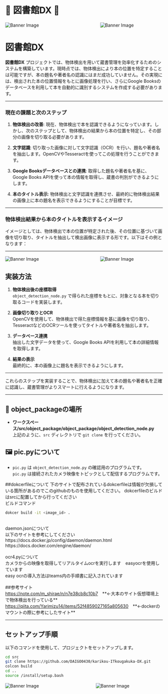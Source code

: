 # 🌈 **図書館DX** 🌈

![Banner Image](https://tyoudoii-illust.com/wp-content/uploads/2024/07/oksign_businessman_color-300x282.png)　　　　　　　　　　　　　　![Banner Image](https://tyoudoii-illust.com/wp-content/uploads/2024/07/oksign_businessman_color-300x282.png)
# 図書館DX


**図書館DX** プロジェクトでは、物体検出を用いて蔵書管理を効率化するためのシステムを構築しています。現時点では、物体検出により本の位置を特定することは可能ですが、本の題名や著者名の認識にはまだ成功していません。その実現には、検出された本の位置情報をもとに画像処理を行い、さらにGoogle Booksのデータベースを利用して本を自動的に識別するシステムを作成する必要があります。

---

### 現在の課題と次のステップ

1. **物体検出の改善**: 現在、物体検出で本を認識できるようになっています。しかし、次のステップとして、物体検出の結果から本の位置を特定し、その部分の画像を切り取る必要があります。

2. **文字認識**: 切り取った画像に対して文字認識（OCR）を行い、題名や著者名を抽出します。OpenCVやTesseractを使ってこの処理を行うことができます。

3. **Google Booksデータベースとの連携**: 取得した題名や著者名を基に、Google Books APIを使って本の情報を取得し、蔵書の判別ができるようにします。

4. **本のタイトル表示**: 物体検出と文字認識を連携させ、最終的に物体検出結果の画像上に本の題名を表示できるようにすることが目標です。

---

### 物体検出結果から本のタイトルを表示するイメージ

イメージとしては、物体検出で本の位置が特定された後、その位置に基づいて画像を切り取り、タイトルを抽出して検出画像に表示する形です。以下はその例となります：

---
![Banner Image](https://asset.watch.impress.co.jp/img/wf/docs/1251/932/60fpsparrot.gif)　　　　　　　　　　　　　　![Banner Image](https://asset.watch.impress.co.jp/img/wf/docs/1251/932/60fpsparrot.gif)
## **実装方法**

1. **物体検出後の座標取得**  
   `object_detection_node.py` で得られた座標をもとに、対象となる本を切り取るコードを実装します。

2. **画像切り取りとOCR**  
   OpenCVを使用して、物体検出で得た座標情報を基に画像を切り取り、TesseractなどのOCRツールを使ってタイトルや著者名を抽出します。

3. **データベース連携**  
   抽出した文字データを使って、Google Books APIを利用して本の詳細情報を取得します。

4. **結果の表示**  
   最終的に、本の画像上に題名を表示できるようにします。

---

これらのステップを実装することで、物体検出に加えて本の題名や著者名を正確に認識し、蔵書管理がよりスマートに行えるようになります。

---

## 📂 **object_packageの場所**

- **ワークスペース/src/object_package/object_package/object_detection_node.py**  
  上記のように、`src` ディレクトリで `git clone` を行ってください。

## 🖼 **pic.pyについて**

- `pic.py` は `object_detection_node.py` の確認用のプログラムです。  
  `pic.py` は接続されたカメラ映像をトピックとして配信するプログラムです。

##dokcerfileについて
下のサイトで配布されているdokcerfileは情報が欠損している箇所があるのでこのgithubのものを使用してください。
dokcerfileのビルドはsrcに配置してから行ってください<br>
ビルドコマンド
```bash
dokcer build -it <image_id> .
```
<br>
daemon.jsonについて<br>
以下のサイトを参考にしてください<br>
https://docs.docker.jp/config/daemon/daemon.html<br>
https://docs.docker.com/engine/daemon/<br>
<br>
ocr4.pyについて<br>
カメラからの映像を取得してリアルタイムocrを実行します　easyocrを使用しています<br>
easy ocrの導入方法はteams内の手順書に記入されています<br>
<br>
##参考サイト<br>
<a href="https://note.com/m_shirae/n/n7e38cb8c10b7">https://note.com/m_shirae/n/n7e38cb8c10b7</a>　**←大本のサイト仮想環境上で物体検出を行っている**<br>
<a href="https://qiita.com/Yarimizu14/items/52f4859027165a805630">https://qiita.com/Yarimizu14/items/52f4859027165a805630</a>　**←dockerのマウントの際に参考にしたサイト**


---

## **セットアップ手順**

以下のコマンドを使用して、プロジェクトをセットアップします。

```bash
cd src
git clone https://github.com/DAIGO0430/karikou-ITkougakuka-DX.git
colcon build
cd ..
source /install/setup.bash
```
![Banner Image](https://tyoudoii-illust.com/wp-content/uploads/2024/07/oksign_businessman_color-300x282.png)　　　　　　　　　　　　　![Banner Image](https://tyoudoii-illust.com/wp-content/uploads/2024/07/oksign_businessman_color-300x282.png)
